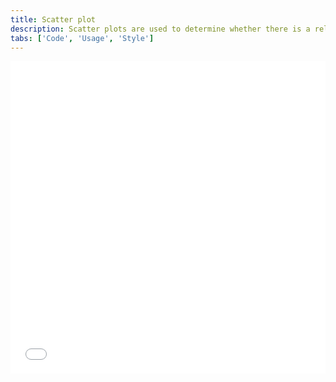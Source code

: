 ```yaml
---
title: Scatter plot
description: Scatter plots are used to determine whether there is a relationship between two sets of quantitative values by showing the linear correlation between them.
tabs: ['Code', 'Usage', 'Style']
---
```


<grid-wrapper>
<iframe height='500' scrolling='no' title='Scatter plot' src='//codepen.io/team/carbon/embed/yzLJxd/?height=300&theme-id=30962&default-tab=result&embed-version=2' frameborder='no' allowtransparency='true' allowfullscreen='true' style='width: 100%;'>See the Pen <a href='https://codepen.io/team/carbon/pen/yzLJxd/'>Scatter plot</a> by Carbon Design System (<a href='https://codepen.io/carbon'>@carbon</a>) on <a href='https://codepen.io'>CodePen</a>.
</iframe>
</grid-wrapper>
